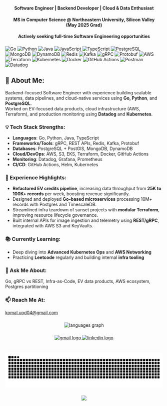 

###

<h4 align="center"><b>Software Engineer | Backend Developer | Cloud & Data Enthusiast</b></h4>
<h4 align="center"><b>MS in Computer Science @ Northeastern University, Silicon Valley<br>(May 2025 Grad)</b></h4>
<h4 align="center"><b>Actively seeking full-time Software Engineering opportunities</b></h4>

###

<div align="left">

![Go](https://img.shields.io/badge/go-%2300ADD8.svg?style=for-the-badge&logo=go&logoColor=white) 
![Python](https://img.shields.io/badge/python-3670A0?style=for-the-badge&logo=python&logoColor=ffdd54) 
![Java](https://img.shields.io/badge/java-%23ED8B00.svg?style=for-the-badge&logo=openjdk&logoColor=white) 
![JavaScript](https://img.shields.io/badge/javascript-%23323330.svg?style=for-the-badge&logo=javascript&logoColor=%23F7DF1E) 
![TypeScript](https://img.shields.io/badge/typescript-%23007ACC.svg?style=for-the-badge&logo=typescript&logoColor=white) 
![PostgreSQL](https://img.shields.io/badge/PostgreSQL-%23316192.svg?style=for-the-badge&logo=postgresql&logoColor=white) 
![MongoDB](https://img.shields.io/badge/MongoDB-%234ea94b.svg?style=for-the-badge&logo=mongodb&logoColor=white) 
![DynamoDB](https://img.shields.io/badge/DynamoDB-4053D6?style=for-the-badge&logo=Amazon%20DynamoDB&logoColor=white) 
![Redis](https://img.shields.io/badge/redis-%23DD0031.svg?style=for-the-badge&logo=redis&logoColor=white) 
![Kafka](https://img.shields.io/badge/kafka-231F20?style=for-the-badge&logo=apachekafka&logoColor=white) 
![gRPC](https://img.shields.io/badge/gRPC-0080FF?style=for-the-badge&logo=grpc&logoColor=white) 
![Protobuf](https://img.shields.io/badge/Protobuf-3362AB?style=for-the-badge&logo=google&logoColor=white)
![AWS](https://img.shields.io/badge/AWS-%23FF9900.svg?style=for-the-badge&logo=amazon-aws&logoColor=white) 
![Terraform](https://img.shields.io/badge/Terraform-%235835CC.svg?style=for-the-badge&logo=terraform&logoColor=white) 
![Kubernetes](https://img.shields.io/badge/kubernetes-%23326ce5.svg?style=for-the-badge&logo=kubernetes&logoColor=white) 
![Docker](https://img.shields.io/badge/docker-%230db7ed.svg?style=for-the-badge&logo=docker&logoColor=white) 
![GitHub Actions](https://img.shields.io/badge/github%20actions-2088FF?style=for-the-badge&logo=github-actions&logoColor=white) 
![Postman](https://img.shields.io/badge/Postman-FF6C37?style=for-the-badge&logo=postman&logoColor=white) 
![Datadog](https://img.shields.io/badge/Datadog-632CA6?style=for-the-badge&logo=datadog&logoColor=white)

</div>

###

## 👋 About Me:

Backend-focused Software Engineer with experience building scalable systems, data pipelines, and cloud-native services using **Go, Python**, and **PostgreSQL**.  
Worked on EV-focused data products, cloud infrastructure (AWS, Terraform), and production monitoring using **Datadog** and **Kubernetes**.

### 💡 Tech Stack Strengths:

- **Languages**: Go, Python, Java, TypeScript
- **Frameworks/Tools**: gRPC, REST APIs, Redis, Kafka, Protobuf
- **Databases**: PostgreSQL + PostGIS, MongoDB, DynamoDB
- **Cloud/DevOps**: AWS, S3, EKS, Terraform, Docker, GitHub Actions
- **Monitoring**: Datadog, Grafana, Prometheus
- **CI/CD**: GitHub Actions, Helm, Kubernetes

### 🚀 Experience Highlights:

- **Refactored EV credits pipeline**, increasing data throughput from **25K to 100K+ records** per week, boosting revenue significantly.
- Designed and deployed **Go-based microservices** processing 10M+ records with Postgres and TimescaleDB.
- Streamlined infra teardown of sunset projects with **modular Terraform**, improving resource lifecycle governance.
- Built internal APIs for image ingestion and telemetry using **REST/gRPC**, integrated with AWS S3 and KeyVaults.

### 📚 Currently Learning:

- Deep diving into **Advanced Kubernetes Ops** and **AWS Networking**
- Practicing **Leetcode** regularly and building internal **infra tooling**

### 💬 Ask Me About:

Go, gRPC vs REST, Infra-as-Code, EV data products, AWS ecosystem, Postgres partitioning

### 📫 Reach Me At:

[komal.upd04@gmail.com](mailto:komal.upd04@gmail.com)

###

<div align="center">
  <img src="https://github-readme-stats.vercel.app/api/top-langs?username=komalupadhyay&locale=en&hide_title=false&layout=compact&card_width=320&langs_count=5&theme=tokyonight&hide_border=false" height="150" alt="languages graph"  />
</div>

###

<div align="center">
  <a href="mailto:komal.upadhyay@northeastern.edu" target="_blank">
    <img src="https://img.shields.io/static/v1?message=EMail&logo=gmail&label=&color=D14836&logoColor=white&labelColor=&style=for-the-badge" height="35" alt="gmail logo"  />
  </a>
  <a href="https://www.linkedin.com/in/komalupadhyay/" target="_blank">
    <img src="https://img.shields.io/static/v1?message=LinkedIn&logo=linkedin&label=&color=0077B5&logoColor=white&labelColor=&style=for-the-badge" height="35" alt="linkedin logo"  />
  </a>
</div>

###

<br clear="both">

<img src="https://raw.githubusercontent.com/komalup1991/komalup1991/output/snake.svg" alt="Snake animation" />

###

<div align="center">
  <img src="https://profile-counter.glitch.me/komalup1991/count.svg?"  />
</div>
